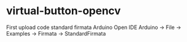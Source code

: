 # virtual-button-opencv

First upload code standard firmata Arduino 
Open IDE Arduino -> File -> Examples -> Firmata -> StandardFirmata
